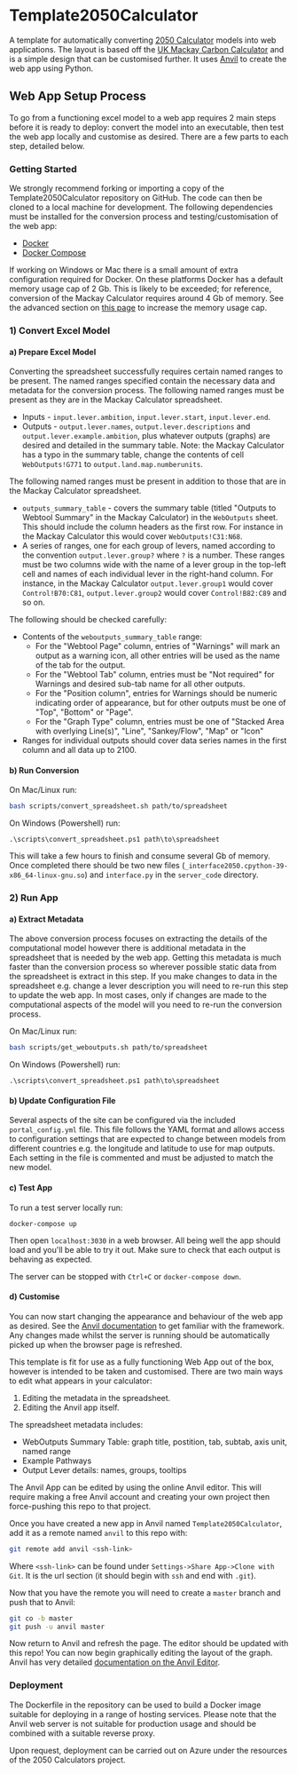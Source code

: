 # Template2050Calculator
A template for automatically converting [2050 Calculator](https://www.imperial.ac.uk/2050-calculator) models into web applications. The layout is based off the [UK Mackay Carbon Calculator](https://mackaycarboncalculator.beis.gov.uk/overview/emissions-and-primary-energy-consumption) and is a simple design that can be customised further. It uses [Anvil](https://anvil.works) to create the web app using Python.

## Web App Setup Process
To go from a functioning excel model to a web app requires 2 main steps before it is ready to deploy: convert the model into an executable, then test the web app locally and customise as desired. There are a few parts to each step, detailed below.

### Getting Started

We strongly recommend forking or importing a copy of the Template2050Calculator repository on GitHub. The code can then be cloned to a local machine for development. The following dependencies must be installed for the conversion process and testing/customisation of the web app:

- [Docker](https://docs.docker.com/get-docker/)
- [Docker Compose](https://docs.docker.com/compose/install/)

If working on Windows or Mac there is a small amount of extra configuration required for Docker. On these platforms Docker has a default memory usage cap of 2 Gb. This is likely to be exceeded; for reference, conversion of the Mackay Calculator requires around 4 Gb of memory. See the advanced section on [this page](https://docs.docker.com/docker-for-mac/) to increase the memory usage cap.

### 1) Convert Excel Model

#### a) Prepare Excel Model

Converting the spreadsheet successfully requires certain named ranges to be present. The named ranges specified contain the necessary data and metadata for the conversion process. The following named ranges must be present as they are in the Mackay Calculator spreadsheet.

 - Inputs - `input.lever.ambition`, `input.lever.start`, `input.lever.end`.
 - Outputs - `output.lever.names`, `output.lever.descriptions` and `output.lever.example.ambition`, plus whatever outputs (graphs) are desired and detailed in the summary table. Note: the Mackay Calculator has a typo in the summary table, change the contents of cell `WebOutputs!G771` to `output.land.map.numberunits`.

The following named ranges must be present in addition to those that are in the Mackay Calculator spreadsheet.
 - `outputs_summary_table` - covers the summary table (titled "Outputs to Webtool Summary" in the Mackay Calculator) in the `WebOutputs` sheet. This should include the column headers as the first row. For instance in the Mackay Calculator this would cover `WebOutputs!C31:N68`.
 - A series of ranges, one for each group of levers, named according to the convention `output.lever.group?` where `?` is a number. These ranges must be two columns wide with the name of a lever group in the top-left cell and names of each individual lever in the right-hand column. For instance, in the Mackay Calculator `output.lever.group1` would cover `Control!B70:C81`, `output.lever.group2` would cover `Control!B82:C89` and so on.

The following should be checked carefully:
 - Contents of the `weboutputs_summary_table` range:
   - For the "Webtool Page" column, entries of "Warnings" will mark an output as a warning icon, all other entries will be used as the name of the tab for the output.
   - For the "Webtool Tab" column, entries must be "Not required" for Warnings and desired sub-tab name for all other outputs.
   - For the "Position column", entries for Warnings should be numeric indicating order of appearance, but for other outputs must be one of "Top", "Bottom" or "Page".
   - For the "Graph Type" column, entries must be one of "Stacked Area with overlying Line(s)", "Line", "Sankey/Flow", "Map" or "Icon"
 - Ranges for individual outputs should cover data series names in the first column and all data up to 2100.

#### b) Run Conversion

On Mac/Linux run:
```bash
bash scripts/convert_spreadsheet.sh path/to/spreadsheet
```

On Windows (Powershell) run:
```
.\scripts\convert_spreadsheet.ps1 path\to\spreadsheet
```

This will take a few hours to finish and consume several Gb of memory. Once completed there should be two new files (`_interface2050.cpython-39-x86_64-linux-gnu.so`) and `interface.py` in the `server_code` directory.

### 2) Run App

#### a) Extract Metadata

The above conversion process focuses on extracting the details of the computational model however there is additional metadata in the spreadsheet that is needed by the web app. Getting this metadata is much faster than the conversion process so wherever possible static data from the spreadsheet is extract in this step. If you make changes to data in the spreadsheet e.g. change a lever description you will need to re-run this step to update the web app. In most cases, only if changes are made to the computational aspects of the model will you need to re-run the conversion process.

On Mac/Linux run:
```bash
bash scripts/get_weboutputs.sh path/to/spreadsheet
```

On Windows (Powershell) run:
```
.\scripts\convert_spreadsheet.ps1 path\to\spreadsheet
```

#### b) Update Configuration File

Several aspects of the site can be configured via the included `portal_config.yml` file. This file follows the YAML format and allows access to configuration settings that are expected to change between models from different countries e.g. the longitude and latitude to use for map outputs. Each setting in the file is commented and must be adjusted to match the new model.

#### c) Test App

To run a test server locally run:
```
docker-compose up
```

Then open `localhost:3030` in a web browser. All being well the app should load and you'll be able to try it out. Make sure to check that each output is behaving as expected.

The server can be stopped with `Ctrl+C` or `docker-compose down`.

#### d) Customise

You can now start changing the appearance and behaviour of the web app as desired. See the [Anvil documentation](https://anvil.works/docs/overview) to get familiar with the framework. Any changes made whilst the server is running should be automatically picked up when the browser page is refreshed.

This template is fit for use as a fully functioning Web App out of the box, however is intended to be taken and customised. There are two main ways to edit what appears in your calculator:
1. Editing the metadata in the spreadsheet.
2. Editing the Anvil app itself.

The spreadsheet metadata includes:
 - WebOutputs Summary Table: graph title, postition, tab, subtab, axis unit, named range
 - Example Pathways
 - Output Lever details: names, groups, tooltips

The Anvil App can be edited by using the online Anvil editor. This will require making a free Anvil account and creating your own project then force-pushing this repo to that project.

Once you have created a new app in Anvil named `Template2050Calculator`, add it as a remote named `anvil` to this repo with:
```bash
git remote add anvil <ssh-link>
```

Where `<ssh-link>` can be found under `Settings->Share App->Clone with Git`. It is the url section (it should begin with `ssh` and end with `.git`).

Now that you have the remote you will need to create a `master` branch and push that to Anvil:
```bash
git co -b master
git push -u anvil master
```

Now return to Anvil and refresh the page. The editor should be updated with this repo! You can now begin graphically editing the layout of the graph. Anvil has very detailed [documentation on the Anvil Editor](https://anvil.works/docs/editor).

### Deployment

The Dockerfile in the repository can be used to build a Docker image suitable for deploying in a range of hosting services. Please note that the Anvil web server is not suitable for production usage and should be combined with a suitable reverse proxy.

Upon request, deployment can be carried out on Azure under the resources of the 2050 Calculators project. 
